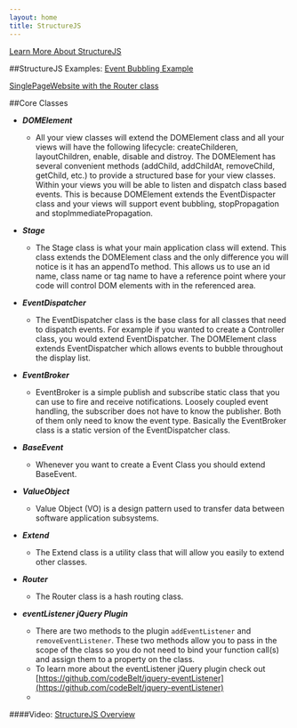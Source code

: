```yaml
---
layout: home
title: StructureJS
---
```


<div>
    <a href="add-structurejs.html" class="btn btn-default">Learn More About StructureJS <i class="glyphicon glyphicon-chevron-right"></i></a>
</div>


##StructureJS Examples:
[Event Bubbling Example](http://codebelt.github.io/StructureJS/examples/EventBubbling/src/)

[SinglePageWebsite with the Router class](http://codebelt.github.io/StructureJS/examples/SinglePageWebsite/)


##Core Classes
* ___DOMElement___
	* All your view classes will extend the DOMElement class and all your views will have the following lifecycle: createChilderen, layoutChildren, enable, disable and distroy. The DOMElement has several convenient methods (addChild, addChildAt, removeChild, getChild, etc.) to provide a structured base for your view classes. Within your views you will be able to listen and dispatch class based events. This is because DOMElement extends the EventDispacter class and your views will support event bubbling, stopPropagation and stopImmediatePropagation.

* ___Stage___
	* The Stage class is what your main application class will extend. This class extends the DOMElement class and the only difference you will notice is it has an appendTo method. This allows us to use an id name, class name or tag name to have a reference point where your code will control DOM elements with in the referenced area.

* ___EventDispatcher___
	* The EventDispatcher class is the base class for all classes that need to dispatch events. For example if you wanted to create a Controller class, you would extend EventDispatcher. The DOMElement class extends EventDispatcher which allows events to bubble throughout the display list.

* ___EventBroker___
	* EventBroker is a simple publish and subscribe static class that you can use to fire and receive notifications. Loosely coupled event handling, the subscriber does not have to know the publisher. Both of them only need to know the event type. Basically the EventBroker class is a static version of the EventDispatcher class.

* ___BaseEvent___
	* Whenever you want to create a Event Class you should extend BaseEvent.


* ___ValueObject___
	* Value Object (VO) is a design pattern used to transfer data between software application subsystems.

* ___Extend___
	* The Extend class is a utility class that will allow you easily to extend other classes.

* ___Router___
    * The Router class is a hash routing class.


* ___eventListener jQuery Plugin___
	* There are two methods to the plugin ```addEventListener``` and ```removeEventListener```. These two methods allow you to pass in the scope of the class so you do not need to bind your function call(s) and assign them to a property on the class.
	* To learn more about the eventListener jQuery plugin check out [https://github.com/codeBelt/jquery-eventListener](https://github.com/codeBelt/jquery-eventListener)
	*


####Video:
[StructureJS Overview](http://www.codebelt.com/javascript/StructureJS_web.mp4)
